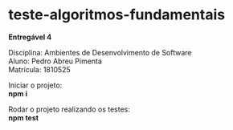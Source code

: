# teste-algoritmos-fundamentais
<b>Entregável 4</b>

Disciplina: Ambientes de Desenvolvimento de Software<br>
Aluno: Pedro Abreu Pimenta<br>
Matrícula: 1810525<br>

Iniciar o projeto:<br>
<b>npm i</b><br>

Rodar o projeto realizando os testes:<br>
<b>npm test</b>
